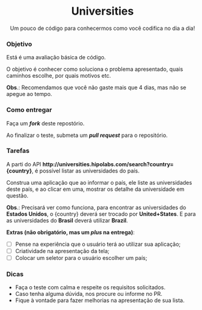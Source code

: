 <h1 align="center">Universities</h1>

<p align="center">Um pouco de código para conhecermos como você codifica no dia a dia!</p>

<h3>Objetivo</h3>

Está é uma avaliação básica de código.

O objetivo é conhecer como soluciona o problema apresentado, quais caminhos escolhe, por quais motivos etc.

<b>Obs</b>.: Recomendamos que você não gaste mais que 4 dias, mas não se apegue ao tempo.

<h3>Como entregar</h3>

Faça um <b><i>fork</i></b> deste repostório.

Ao finalizar o teste, submeta um <b><i>pull request</b></i> para o repositório.

<h3>Tarefas</h3>
A parti do API <b>http://universities.hipolabs.com/search?country={country}</b>, é possível listar as universidades do país. 

Construa uma aplicação que ao informar o país, ele liste as universidades deste país, e ao clicar em uma, mostrar os detalhe da universidade em questão.

<b>Obs</b>.: Precisará ver como funciona, para encontrar as universidades do <b>Estados Unidos</b>, o {country} deverá ser trocado por <b>United+States</b>. E para as universidades do <b>Brasil</b> deverá utilizar <b>Brazil</b>.

<b>Extras (não obrigatório, mas um <i>plus</i> na entrega)</b>:
- [ ] Pense na experiência que o usuário terá ao utilizar sua aplicação;
- [ ] Criatividade na apresentação da tela;
- [ ] Colocar um seletor para o usuário escolher um país;

<h3>Dicas</h3>

- Faça o teste com calma e respeite os requisitos solicitados.
- Caso tenha alguma dúvida, nos procure ou informe no PR.
- Fique à vontade para fazer melhorias na apresentação de sua lista.
